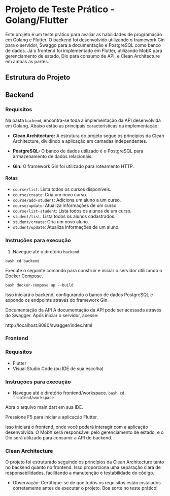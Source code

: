 # Projeto de Teste Prático - Golang/Flutter

Este projeto é um teste prático para avaliar as habilidades de programação em Golang e Flutter. O backend foi desenvolvido utilizando o framework Gin para o servidor, Swaggo para a documentação e PostgreSQL como banco de dados. Já o frontend foi implementado em Flutter, utilizando MobX para gerenciamento de estado, Dio para consumo de API, e Clean Architecture em ambas as partes.

## Estrutura do Projeto

## Backend

### Requisitos

Na pasta `backend`, encontra-se toda a implementação da API desenvolvida em Golang. Abaixo estão as principais características da implementação:

- **Clean Architecture:** A estrutura do projeto segue os princípios da Clean Architecture, dividindo a aplicação em camadas independentes.

- **PostgreSQL:** O banco de dados utilizado é o PostgreSQL para armazenamento de dados relacionais.

- **Gin:** O framework Gin foi utilizado para roteamento HTTP.

#### Rotas

- `course/list`: Lista todos os cursos disponíveis.
- `course/create`: Cria um novo curso.
- `course/add-student`: Adiciona um aluno a um curso.
- `course/update`: Atualiza informações de um curso.
- `course/list-student`: Lista todos os alunos de um curso.
- `student/list`: Lista todos os alunos cadastrados.
- `student/create`: Cria um novo aluno.
- `student/update`: Atualiza informações de um aluno.
### Instruções para execução

1. Navegue até o diretório `backend`.

```bash cd backend```

Execute o seguinte comando para construir e iniciar o servidor utilizando o Docker Compose.

```bash docker-compose up --build```

Isso iniciará o backend, configurando o banco de dados PostgreSQL e expondo os endpoints através do framework Gin.

Documentação da API
A documentação da API pode ser acessada através do Swagger. Após iniciar o servidor, acesse:

http://localhost:8080/swagger/index.html

### Frontend

### Requisitos
 - Flutter
 - Visual Studio Code (ou IDE de sua escolha)

### Instruções para execução
 - Navegue até o diretório frontend/workspace.
 ```bash cd frontend/workspace```

Abra o arquivo main.dart em sua IDE.

Pressione F5 para iniciar a aplicação Flutter.

Isso iniciará o frontend, onde você poderá interagir com a aplicação desenvolvida. O MobX será responsável pelo gerenciamento de estado, e o Dio será utilizado para consumir a API do backend.

### Clean Architecture

O projeto foi estruturado seguindo os princípios da Clean Architecture tanto no backend quanto no frontend. Isso proporciona uma separação clara de responsabilidades, facilitando a manutenção e testabilidade do código.

 - Observação: Certifique-se de que todos os requisitos estão instalados corretamente antes de executar o projeto. Boa sorte no teste prático!